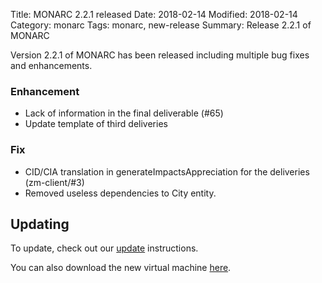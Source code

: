 Title: MONARC 2.2.1 released
Date: 2018-02-14
Modified: 2018-02-14
Category: monarc
Tags: monarc, new-release
Summary: Release 2.2.1 of MONARC

Version 2.2.1 of MONARC has been released including multiple bug fixes and
enhancements.

### Enhancement

- Lack of information in the final deliverable (#65)
- Update template of third deliveries

### Fix

- CID/CIA translation in generateImpactsAppreciation for the deliveries
  (zm-client/#3)
- Removed useless dependencies to City entity.


## Updating

To update, check out our
[update](http://monarc.lu/technical-guide/#monarc-update) instructions.

You can also download the new virtual machine
[here](https://github.com/monarc-project/MonarcAppFO/releases/tag/v2.2.1).
